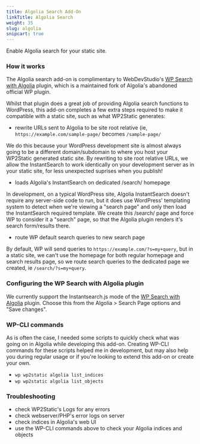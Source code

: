 ```yaml
---
title: Algolia Search Add-On
linkTitle: Algolia Search
weight: 35
slug: algolia
snipcart: true
---
```


Enable Algolia search for your static site.

### How it works

The Algolia search add-on is complimentary to WebDevStudio's [WP Search with Algolia](https://wordpress.org/plugins/wp-search-with-algolia) plugin, which is a maintained fork of Algolia's abandoned official WP plugin.

Whilst that plugin does a great job of providing Algolia search functions to WordPress, this add-on completes a few extra steps required to make it compatible with a static site, such as what WP2Static generates:

 - rewrite URLs sent to Algolia to be site root relative (ie, `https://example.com/sample-page/` becomes `/sample-page/`

We do this because your WordPress development site is almost always going to be a different domain/subdomain to where you host your WP2Static generated static site. By rewriting to site root relative URLs, we allow the InstantSearch to work identically on your development server as in your static site, for less unexpected suprises when you publish!

 - loads Algolia's InstantSearch on dedicated /search/ homepage

In development, on a typical WordPress site, Algolia InstantSearch doesn't require any server-side code to run, but it does use WordPress' templating system to detect when we're viewing a "search page" and only then load the InstantSearch required template. We create this /search/ page and force WP to consider it a "search" page, so that the Algolia plugin renders it's search form/results there.

 - route WP default search queries to new search page

By default, WP will send queries to `https://example.com/?s=my+query`, but in a static site, we can't use the homepage for both regular homepage and search results page, so we route search queries to the dedicated page we created, ie `/search/?s=my+query`.


### Configuring the WP Search with Algolia plugin

We currently support the Instantsearch.js mode of the [WP Search with Algolia](https://wordpress.org/plugins/wp-search-with-algolia) plugin. Choose this from the Algolia > Search Page options and "Save changes".


### WP-CLI commands

As is often the case, I needed some scripts to quickly check what was going on in Algolia while developing this add-on. Creating WP-CLI commands for these scripts helped me in development, but may also help you during regular usage or if you're looking to extend this add-on or create your own.

 - `wp wp2static algolia list_indices`
 - `wp wp2static algolia list_objects`

### Troubleshooting

 - check WP2Static's Logs for any errors
 - check webserver/PHP's error logs on server
 - check indices in Algolia's web UI
 - use the WP-CLI commands above to check your Algolia indices and objects


